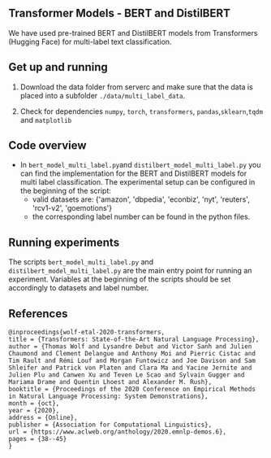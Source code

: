 ## Transformer Models - BERT and DistilBERT 

We have used pre-trained BERT and DistilBERT models from Transformers (Hugging Face) for multi-label text classification.

## Get up and running

1. Download the data folder from serverc and make sure that the data is placed into a subfolder `./data/multi_label_data`.

2. Check for dependencies `numpy`, `torch`, `transformers`, `pandas`,`sklearn`,`tqdm` and `matplotlib`


## Code overview

- In `bert_model_multi_label.py`and `distilbert_model_multi_label.py` you can find the implementation for the BERT and DistilBERT models for multi label classification.
  The experimental setup can be configured in the beginning of the script:
    - valid datasets are: {'amazon', 'dbpedia', 'econbiz', 'nyt', 'reuters', 'rcv1-v2', 'goemotions'}
    - the corresponding label number can be found in the python files.

## Running experiments

The scripts `bert_model_multi_label.py` and `distilbert_model_multi_label.py` are the main entry point for running an experiment. Variables at the beginning of the scripts should be set accordingly to datasets and label number.

## References

    @inproceedings{wolf-etal-2020-transformers,
    title = {Transformers: State-of-the-Art Natural Language Processing},
    author = {Thomas Wolf and Lysandre Debut and Victor Sanh and Julien Chaumond and Clement Delangue and Anthony Moi and Pierric Cistac and Tim Rault and Rémi Louf and Morgan Funtowicz and Joe Davison and Sam Shleifer and Patrick von Platen and Clara Ma and Yacine Jernite and Julien Plu and Canwen Xu and Teven Le Scao and Sylvain Gugger and Mariama Drame and Quentin Lhoest and Alexander M. Rush},
    booktitle = {Proceedings of the 2020 Conference on Empirical Methods in Natural Language Processing: System Demonstrations},
    month = {oct},
    year = {2020},
    address = {Online},
    publisher = {Association for Computational Linguistics},
    url = {https://www.aclweb.org/anthology/2020.emnlp-demos.6},
    pages = {38--45}
    }

